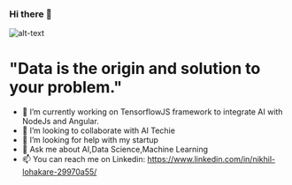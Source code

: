 ### Hi there 👋
![alt-text](https://github.com/nikhil2020/Detection_of_parking_space_DL_Project/blob/master/AI.jpg)
# **"Data is the origin and solution to your problem."**
- 🌱 I’m currently working on TensorflowJS framework to integrate AI with NodeJs and Angular.
- 👯 I’m looking to collaborate with AI Techie
- 🤔 I’m looking for help with my startup
- 💬 Ask me about AI,Data Science,Machine Learning
- 📫 You can reach me on Linkedin: https://www.linkedin.com/in/nikhil-lohakare-29970a55/

<!--
**nikhil2020/nikhil2020** is a ✨ _special_ ✨ repository because its `README.md` (this file) appears on your GitHub profile.

Here are some ideas to get you started:


- 😄 Pronouns: ...
- ⚡ Fun fact: ...
## 📈 My Stats:
<p align="center">
<a href="https://github-readme-stats.vercel.app/api?username=nikhil2020&count_private=true&show_icons=true&theme=gruvbox">
  <img src="https://github-readme-stats.vercel.app/api?username=nikhil2020&count_private=true&show_icons=true&theme=gruvbox" /></a>
<a href="https://github.com/nikhil2020/">
  <img width = "40%"src="https://github-readme-stats.vercel.app/api/top-langs/?username=nikhil2020&layout=compact&theme=gruvbox" /></a>
  
<p>&nbsp;</p>

## 🚀 My Projects:

<p align="center">
<a href="https://github.com/nikhil2020/Clrd.">
  <img src="https://github-readme-stats.vercel.app/api/pin/?username=nikhil2020&repo=Clrd.&theme=gruvbox" /></a>
<a href="https://github.com/nikhil2020/Codility_Tasks">
  <img src="https://github-readme-stats.vercel.app/api/pin/?username=nikhil2020&repo=Codility_Tasks&theme=gruvbox" /></a>
<a href="https://github.com/nikhil2020/Feedback_Management_System">
  <img src="https://github-readme-stats.vercel.app/api/pin/?username=nikhil2020&repo=Feedback_Management_System&theme=gruvbox" /></a>
<a href="https://github.com/nikhil2020/SONGS">
  <img src="https://github-readme-stats.vercel.app/api/pin/?username=nikhil2020&repo=SONGS&theme=gruvbox" /></a>

